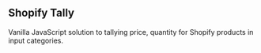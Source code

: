 Shopify Tally
---

Vanilla JavaScript solution to tallying price, quantity for Shopify products in input categories.

